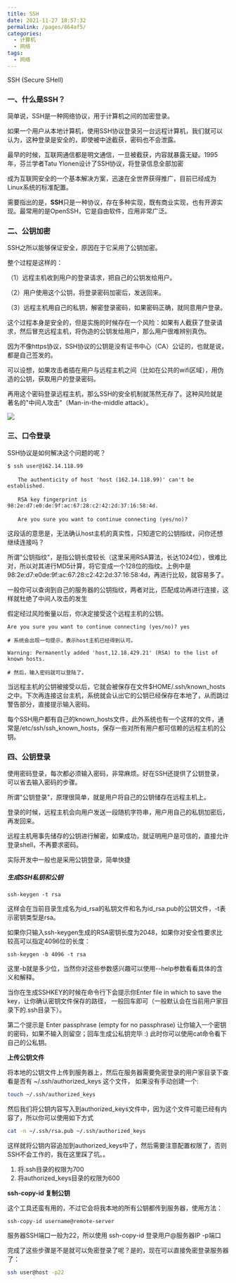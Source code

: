 ```yaml
---
title: SSH
date: 2021-11-27 18:57:32
permalink: /pages/864af5/
categories:
  - 计算机
  - 网络
tags:
  - 网络
---
```


SSH (Secure SHell)



### 一、什么是SSH？

简单说，SSH是一种网络协议，用于计算机之间的加密登录。

如果一个用户从本地计算机，使用SSH协议登录另一台远程计算机，我们就可以认为，这种登录是安全的，即使被中途截获，密码也不会泄露。

最早的时候，互联网通信都是明文通信，一旦被截获，内容就暴露无疑。1995年，芬兰学者Tatu Ylonen设计了SSH协议，将登录信息全部加密

成为互联网安全的一个基本解决方案，迅速在全世界获得推广，目前已经成为Linux系统的标准配置。

需要指出的是，**SSH**只是一种协议，存在多种实现，既有商业实现，也有开源实现。最常用的是OpenSSH，它是自由软件，应用非常广泛。



### 二、公钥加密



SSH之所以能够保证安全，原因在于它采用了公钥加密。



整个过程是这样的：

（1）远程主机收到用户的登录请求，把自己的公钥发给用户。

（2）用户使用这个公钥，将登录密码加密后，发送回来。

（3）远程主机用自己的私钥，解密登录密码，如果密码正确，就同意用户登录。



这个过程本身是安全的，但是实施的时候存在一个风险：如果有人截获了登录请求，然后冒充远程主机，将伪造的公钥发给用户，那么用户很难辨别真伪。

因为不像https协议，SSH协议的公钥是没有证书中心（CA）公证的，也就是说，都是自己签发的。

可以设想，如果攻击者插在用户与远程主机之间（比如在公共的wifi区域），用伪造的公钥，获取用户的登录密码。

再用这个密码登录远程主机，那么SSH的安全机制就荡然无存了。这种风险就是著名的"中间人攻击"（Man-in-the-middle attack）。

![](https://gcy-1306312261.cos.ap-chengdu.myqcloud.com/blog/20211127183741.png)





### 三、口令登录

SSH协议是如何解决这个问题的呢？

```she
$ ssh user@162.14.118.99

　　The authenticity of host 'host (162.14.118.99)' can't be established.

　　RSA key fingerprint is 98:2e:d7:e0:de:9f:ac:67:28:c2:42:2d:37:16:58:4d.

　　Are you sure you want to continue connecting (yes/no)?
```



这段话的意思是，无法确认host主机的真实性，只知道它的公钥指纹，问你还想继续连接吗？

所谓"公钥指纹"，是指公钥长度较长（这里采用RSA算法，长达1024位），很难比对，所以对其进行MD5计算，将它变成一个128位的指纹。上例中是98:2e:d7:e0de:9f:ac:67:28:c2:42:2d:37:16:58:4d，再进行比较，就容易多了。

一般你可以查询到自己的服务器的公钥指纹，两者对比，匹配成功再进行连接，这样就杜绝了中间人攻击的发生

假定经过风险衡量以后，你决定接受这个远程主机的公钥。



```she
Are you sure you want to continue connecting (yes/no)? yes

# 系统会出现一句提示，表示host主机已经得到认可。

Warning: Permanently added 'host,12.18.429.21' (RSA) to the list of known hosts.

# 然后，输入密码就可以登陆了。
```



当远程主机的公钥被接受以后，它就会被保存在文件$HOME/.ssh/known_hosts之中。下次再连接这台主机，系统就会认出它的公钥已经保存在本地了，从而跳过警告部分，直接提示输入密码。



每个SSH用户都有自己的known_hosts文件，此外系统也有一个这样的文件，通常是/etc/ssh/ssh_known_hosts，保存一些对所有用户都可信赖的远程主机的公钥。



### 四、公钥登录



使用密码登录，每次都必须输入密码，非常麻烦。好在SSH还提供了公钥登录，可以省去输入密码的步骤。

所谓"公钥登录"，原理很简单，就是用户将自己的公钥储存在远程主机上。

登录的时候，远程主机会向用户发送一段随机字符串，用户用自己的私钥加密后，再发回来。

远程主机用事先储存的公钥进行解密，如果成功，就证明用户是可信的，直接允许登录shell，不再要求密码。

实际开发中一般也是采用公钥登录，简单快捷



##### 生成SSH私钥和公钥

```text
ssh-keygen -t rsa
```

这样会在当前目录生成名为id_rsa的私钥文件和名为id_rsa.pub的公钥文件，-t表示密钥类型是rsa。

如果你只输入ssh-keygen生成的RSA密钥长度为2048，如果你对安全性要求比较高可以指定4096位的长度：

```text
ssh-keygen -b 4096 -t rsa
```

这里-b就是多少位，当然你对这些参数感兴趣可以使用--help参数看看具体的含义和解释。

当你在生成SSHKEY的时候在命令行下会提示你Enter file in which to save the key，让你确认密钥文件保存的路径，
一般回车即可（一般默认会在当前用户家目录下的.ssh目录下）。

第二个提示是 Enter passphrase (empty for no passphrase) 让你输入一个密钥的密码，如果不输入则留空；回车生成公私钥完毕 :)
此时你可以使用cat命令看下自己的公私钥。



**上传公钥文件**

将本地的公钥文件上传到服务器上，然后在服务器需要免密登录的用户家目录下查看是否有 ~/.ssh/authorized_keys 这个文件，
如果没有手动创建一个:

```bash
touch ~/.ssh/authorized_keys
```

然后我们将公钥内容写入到authorized_keys文件中，因为这个文件可能已经有内容了，所以你可以使用如下方式

```bash
cat -n ~/.ssh/rsa.pub ~/.ssh/authorized_keys
```

这样就将公钥内容追加到authorized_keys中了，然后需要注意配置权限了，否则SSH不会工作的，我在这里踩了坑。。

1. 将.ssh目录的权限为700
2. 将authorized_keys目录的权限为600



**ssh-copy-id 复制公钥**

这个工具还蛮有用的，不过它会将我本地的所有公钥都传到服务器，使用方法：

```text
ssh-copy-id username@remote-server
```

服务器SSH端口一般为22，所以使用 ssh-copy-id 登录用户@服务器IP -p端口



完成了这些步骤是不是就可以免密登录了呢？是的，现在可以直接免密登录服务器了：

```bash
ssh user@host -p22
```